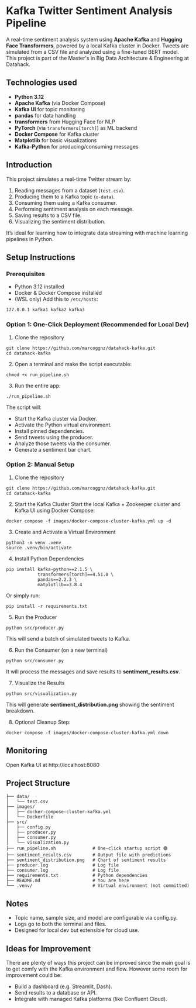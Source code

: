 # Kafka Twitter Sentiment Analysis Pipeline

A real-time sentiment analysis system using **Apache Kafka** and **Hugging Face Transformers**, powered by a local Kafka cluster in Docker. Tweets are simulated from a CSV file and analyzed using a fine-tuned BERT model. This project is part of the Master's in Big Data Architecture & Engineering at Datahack.

## Technologies used

- **Python 3.12**
- **Apache Kafka** (via Docker Compose)
- **Kafka UI** for topic monitoring
- **pandas** for data handling
- **transformers** from Hugging Face for NLP
- **PyTorch** (via `transformers[torch]`) as ML backend
- **Docker Compose** for Kafka cluster
- **Matplotlib** for basic visualizations
- **Kafka-Python** for producing/consuming messages

## Introduction

This project simulates a real-time Twitter stream by:
1. Reading messages from a dataset (`test.csv`).
2. Producing them to a Kafka topic (`x-data`).
3. Consuming them using a Kafka consumer.
4. Performing sentiment analysis on each message.
5. Saving results to a CSV file.
6. Visualizing the sentiment distribution.

It’s ideal for learning how to integrate data streaming with machine learning pipelines in Python.


## Setup Instructions

### Prerequisites

* Python 3.12 installed
* Docker & Docker Compose installed
* (WSL only) Add this to ```/etc/hosts```:
```
127.0.0.1 kafka1 kafka2 kafka3
```

### Option 1: One-Click Deployment (Recommended for Local Dev)

1. Clone the repository
```
git clone https://github.com/marcoggnz/datahack-kafka.git
cd datahack-kafka
```

2. Open a terminal and make the script executable:

```
chmod +x run_pipeline.sh
```

3. Run the entire app:
```
./run_pipeline.sh
```

The script will:
* Start the Kafka cluster via Docker.
* Activate the Python virtual environment.
* Install pinned dependencies.
* Send tweets using the producer.
* Analyze those tweets via the consumer.
* Generate a sentiment bar chart.

### Option 2: Manual Setup
1. Clone the repository
```
git clone https://github.com/marcoggnz/datahack-kafka.git
cd datahack-kafka
```

2. Start the Kafka Cluster
Start the local Kafka + Zookeeper cluster and Kafka UI using Docker Compose:

```
docker compose -f images/docker-compose-cluster-kafka.yml up -d
```

3. Create and Activate a Virtual Environment

```
python3 -m venv .venv
source .venv/bin/activate
```

4.  Install Python Dependencies

```
pip install kafka-python==2.1.5 \
            transformers[torch]==4.51.0 \
            pandas==2.2.3 \
            matplotlib==3.8.4

```
Or simply run:
```
pip install -r requirements.txt
```

5.  Run the Producer

```
python src/producer.py
```

This will send a batch of simulated tweets to Kafka.

6. Run the Consumer (on a new terminal)

```
python src/consumer.py
```

It will process the messages and save results to **sentiment_results.csv**.

7. Visualize the Results

```
python src/visualization.py
```

This will generate **sentiment_distribution.png** showing the sentiment breakdown.

8. Optional Cleanup Step:

```
docker compose -f images/docker-compose-cluster-kafka.yml down
```

## Monitoring

Open Kafka UI at http://localhost:8080

## Project Structure

```
├── data/
│   └── test.csv
├── images/
│   ├── docker-compose-cluster-kafka.yml
│   └── Dockerfile
├── src/
│   ├── config.py
│   ├── producer.py
│   ├── consumer.py
│   └── visualization.py
├── run_pipeline.sh              # One-click startup script 🟢
├── sentiment_results.csv        # Output file with predictions
├── sentiment_distribution.png   # Chart of sentiment results
├── producer.log                 # Log file
├── consumer.log                 # Log file
├── requirements.txt             # Python dependencies
├── README.md                    # You are here
└── .venv/                       # Virtual environment (not committed)
```


## Notes

* Topic name, sample size, and model are configurable via config.py.
* Logs go to both the terminal and files.
* Designed for local dev but extensible for cloud use.

## Ideas for Improvement

There are plenty of ways this project can be improved since the main goal is to get comfy with the Kafka environment and flow. However some room for improvement could be:
* Build a dashboard (e.g. Streamlit, Dash).
* Send results to a database or API.
* Integrate with managed Kafka platforms (like Confluent Cloud).
